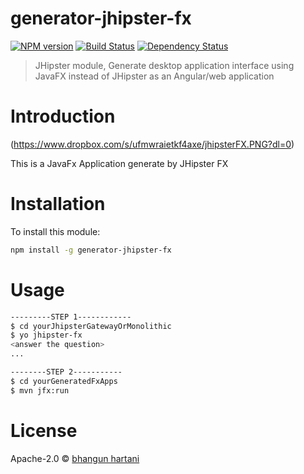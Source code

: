 # generator-jhipster-fx
[![NPM version][npm-image]][npm-url] [![Build Status][travis-image]][travis-url] [![Dependency Status][daviddm-image]][daviddm-url]
> JHipster module, Generate desktop application interface using JavaFX instead of JHipster as an Angular/web application

# Introduction
(https://www.dropbox.com/s/ufmwraietkf4axe/jhipsterFX.PNG?dl=0)

This is a JavaFx Application generate by JHipster FX

# Installation

To install this module:

```bash
npm install -g generator-jhipster-fx
```


# Usage

```bash
---------STEP 1------------
$ cd yourJhipsterGatewayOrMonolithic
$ yo jhipster-fx 
<answer the question>
...

--------STEP 2-----------
$ cd yourGeneratedFxApps
$ mvn jfx:run
```

# License

Apache-2.0 © [bhangun hartani](http://bhangun.blogspot.com)


[npm-image]: https://img.shields.io/npm/v/generator-jhipster-fx.svg
[npm-url]: https://npmjs.org/package/generator-jhipster-fx
[travis-image]: https://travis-ci.org/bhangun/generator-jhipster-fx.svg?branch=master
[travis-url]: https://travis-ci.org/bhangun/generator-jhipster-fx
[daviddm-image]: https://david-dm.org/bhangun/generator-jhipster-fx.svg?theme=shields.io
[daviddm-url]: https://david-dm.org/bhangun/generator-jhipster-fx
